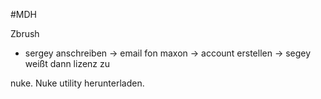 #MDH 

Zbrush
- sergey anschreiben -> email fon maxon -> account erstellen -> segey weißt dann lizenz zu

nuke.
Nuke utility herunterladen. 